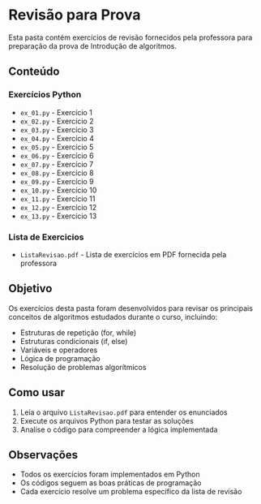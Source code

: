 # Revisão para Prova

Esta pasta contém exercícios de revisão fornecidos pela professora para preparação da prova de Introdução de algoritmos.

## Conteúdo

### Exercícios Python
- `ex_01.py` - Exercício 1
- `ex_02.py` - Exercício 2
- `ex_03.py` - Exercício 3
- `ex_04.py` - Exercício 4
- `ex_05.py` - Exercício 5
- `ex_06.py` - Exercício 6
- `ex_07.py` - Exercício 7
- `ex_08.py` - Exercício 8
- `ex_09.py` - Exercício 9
- `ex_10.py` - Exercício 10
- `ex_11.py` - Exercício 11
- `ex_12.py` - Exercício 12
- `ex_13.py` - Exercício 13

### Lista de Exercicios
- `ListaRevisao.pdf` - Lista de exercícios em PDF fornecida pela professora

## Objetivo

Os exercícios desta pasta foram desenvolvidos para revisar os principais conceitos de algoritmos estudados durante o curso, incluindo:

- Estruturas de repetição (for, while)
- Estruturas condicionais (if, else)
- Variáveis e operadores
- Lógica de programação
- Resolução de problemas algorítmicos

## Como usar

1. Leia o arquivo `ListaRevisao.pdf` para entender os enunciados
2. Execute os arquivos Python para testar as soluções
3. Analise o código para compreender a lógica implementada

## Observações

- Todos os exercícios foram implementados em Python
- Os códigos seguem as boas práticas de programação
- Cada exercício resolve um problema específico da lista de revisão
